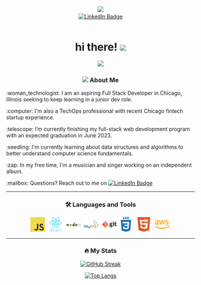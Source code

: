 <!--
**s3ngstrom/s3ngstrom** is a ✨ _special_ ✨ repository because its `README.md` (this file) appears on your GitHub profile.

Here are some ideas to get you started:

- 🔭 I’m currently working on ...
- 🌱 I’m currently learning ...
- 👯 I’m looking to collaborate on ...
- 🤔 I’m looking for help with ...
- 💬 Ask me about ...
- 📫 How to reach me: ...
- 😄 Pronouns: ...
- ⚡ Fun fact: ...
-->
<div id="header" align="center">
  <img src="https://media.giphy.com/media/M9gbBd9nbDrOTu1Mqx/giphy.gif" width="100"/>
  <div id="badges">
  <a href="https://www.linkedin.com/in/stefanie-engstrom/">
    <img src="https://img.shields.io/badge/LinkedIn-blue?style=for-the-badge&logo=linkedin&logoColor=white" alt="LinkedIn Badge"/>
  </a>
    <div>
    <img src="https://komarev.com/ghpvc/?username=s3ngstrom&style=flat-square&color=blue" alt=""/>
    </div>
    <h1>
  hi there!
  <img src="https://media.giphy.com/media/hvRJCLFzcasrR4ia7z/giphy.gif" width="30px"/>
</h1>
    <div align="center">
  <img src="https://media.licdn.com/dms/image/D5616AQE1skuxVUA2UQ/profile-displaybackgroundimage-shrink_350_1400/0/1672876563651?e=1689811200&v=beta&t=BL7Iagxaio8TrSA7rzPGgYBl_91dCUJuSUZx6jdxDOE"/>
</div>
</div>
  
### <img src="https://media.giphy.com/media/WUlplcMpOCEmTGBtBW/giphy.gif" width="30"> About Me
  <div align="left">
    <p> :woman_technologist: I am an aspiring Full Stack Developer in Chicago, Illinois seeking to keep learning in a junior dev role.
    <p>:computer: I'm also a TechOps professional with recent Chicago fintech startup experience.
    <p>:telescope: I’m currently finishing my full-stack web development program with an expected graduation in June 2023.
    <p>:seedling: I'm currently learning about data structures and algorithms to better understand computer science fundamentals.
    <p>:zap: In my free time, I'm a musician and singer working on an independent album.
    <p>:mailbox: Questions? Reach out to me on <a href="your-linkedin-URL">
    <img src="https://img.shields.io/badge/LinkedIn-blue?style=flat&logo=linkedin&logoColor=white" alt="LinkedIn Badge"/>
  </a>
  </div>

  ---

### :hammer_and_wrench: Languages and Tools
  <div>
 <img src="https://github.com/devicons/devicon/blob/master/icons/javascript/javascript-original.svg" title="JavaScript" alt="JavaScript" width="40" height="40"/>&nbsp;
  <img src="https://github.com/devicons/devicon/blob/master/icons/react/react-original-wordmark.svg" title="React" alt="React" width="40" height="40"/>&nbsp;
    <img src="https://github.com/devicons/devicon/blob/master/icons/nodejs/nodejs-original-wordmark.svg" title="NodeJS" alt="NodeJS" width="40" height="40"/>&nbsp;
      <img src="https://github.com/devicons/devicon/blob/master/icons/mysql/mysql-original-wordmark.svg" title="MySQL"  alt="MySQL" width="40" height="40"/>&nbsp;
      <img src="https://github.com/devicons/devicon/blob/master/icons/git/git-original-wordmark.svg" title="Git" **alt="Git" width="40" height="40"/>
  <img src="https://github.com/devicons/devicon/blob/master/icons/css3/css3-plain-wordmark.svg"  title="CSS3" alt="CSS" width="40" height="40"/>&nbsp;
  <img src="https://github.com/devicons/devicon/blob/master/icons/html5/html5-original.svg" title="HTML5" alt="HTML" width="40" height="40"/>&nbsp;
  <img src="https://github.com/devicons/devicon/blob/master/icons/amazonwebservices/amazonwebservices-plain-wordmark.svg" title="AWS" alt="AWS" width="40" height="40"/>&nbsp;
</div>
  
---
  ### :fire: My Stats
[![GitHub Streak](http://github-readme-streak-stats.herokuapp.com?user=s3ngstrom&theme=default&border_radius=10&mode=weekly)](https://git.io/streak-stats)

  [![Top Langs](https://github-readme-stats.vercel.app/api/top-langs/?username=s3ngstrom&layout=compact&theme=default)](https://github.com/anuraghazra/github-readme-stats)

